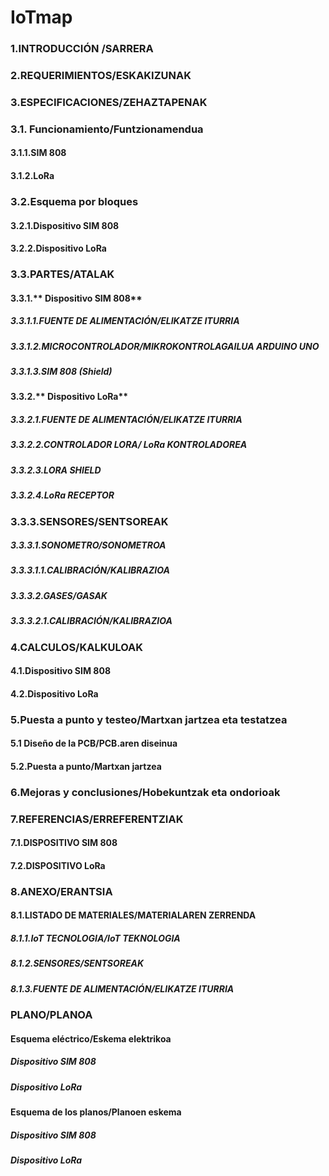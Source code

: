 # IoTmap
### 1.INTRODUCCIÓN /SARRERA
### 2.REQUERIMIENTOS/ESKAKIZUNAK
### 3.ESPECIFICACIONES/ZEHAZTAPENAK
### 3.1. Funcionamiento/Funtzionamendua
#### 3.1.1.SIM 808
#### 3.1.2.LoRa
### 3.2.Esquema por bloques
#### 3.2.1.Dispositivo SIM 808
#### 3.2.2.Dispositivo LoRa
### 3.3.PARTES/ATALAK
#### 3.3.1.** Dispositivo SIM 808**
#####  3.3.1.1.FUENTE DE ALIMENTACIÓN/ELIKATZE ITURRIA
#####  3.3.1.2.MICROCONTROLADOR/MIKROKONTROLAGAILUA ARDUINO UNO
#####  3.3.1.3.SIM 808 (Shield)
#### 3.3.2.** Dispositivo LoRa**
#####  3.3.2.1.FUENTE DE ALIMENTACIÓN/ELIKATZE ITURRIA
#####  3.3.2.2.CONTROLADOR LORA/ LoRa KONTROLADOREA
#####  3.3.2.3.LORA SHIELD
#####  3.3.2.4.LoRa RECEPTOR
### 3.3.3.SENSORES/SENTSOREAK
#####  3.3.3.1.SONOMETRO/SONOMETROA
#####   3.3.3.1.1.CALIBRACIÓN/KALIBRAZIOA
#####  3.3.3.2.GASES/GASAK
#####   3.3.3.2.1.CALIBRACIÓN/KALIBRAZIOA
### 4.CALCULOS/KALKULOAK
#### 4.1.Dispositivo SIM 808
#### 4.2.Dispositivo LoRa
### 5.Puesta a punto y testeo/Martxan jartzea eta testatzea
#### 5.1 Diseño de la PCB/PCB.aren diseinua
#### 5.2.Puesta a punto/Martxan jartzea
### 6.Mejoras y conclusiones/Hobekuntzak eta ondorioak
### 7.REFERENCIAS/ERREFERENTZIAK
#### 7.1.DISPOSITIVO SIM 808
#### 7.2.DISPOSITIVO LoRa
### 8.ANEXO/ERANTSIA
#### 8.1.LISTADO DE MATERIALES/MATERIALAREN ZERRENDA
##### 8.1.1.IoT TECNOLOGIA/IoT TEKNOLOGIA
##### 8.1.2.SENSORES/SENTSOREAK
##### 8.1.3.FUENTE DE ALIMENTACIÓN/ELIKATZE ITURRIA
### PLANO/PLANOA
#### Esquema eléctrico/Eskema elektrikoa
##### Dispositivo SIM 808
##### Dispositivo LoRa
#### Esquema de los planos/Planoen eskema
##### Dispositivo SIM 808
##### Dispositivo LoRa
